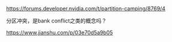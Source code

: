 https://forums.developer.nvidia.com/t/partition-camping/8769/4

分区冲突，是bank conflict之类的概念吗？

https://www.jianshu.com/p/03e70d5a9b05